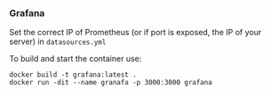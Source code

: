 ### Grafana

Set the correct IP of Prometheus (or if port is exposed, the IP of your server) in `datasources.yml`

To build and start the container use:
```
docker build -t grafana:latest .
docker run -dit --name granafa -p 3000:3000 grafana
```
